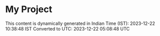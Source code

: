 # My Project

This content is dynamically generated in Indian Time (IST): 2023-12-22 10:38:48 IST
Converted to UTC: 2023-12-22 05:08:48 UTC
